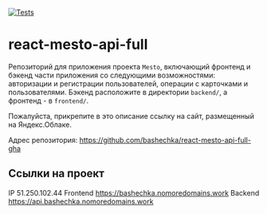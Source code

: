 [![Tests](https://github.com/bashechka/react-mesto-api-full-gha/actions/workflows/tests.yml/badge.svg)](https://github.com/bashechka/react-mesto-api-full-gha/actions/workflows/tests.yml)

# react-mesto-api-full
Репозиторий для приложения проекта `Mesto`, включающий фронтенд и бэкенд части приложения со следующими возможностями: авторизации и регистрации пользователей, операции с карточками и пользователями. Бэкенд расположите в директории `backend/`, а фронтенд - в `frontend/`. 
  
Пожалуйста, прикрепите в это описание ссылку на сайт, размещенный на Яндекс.Облаке.

Адрес репозитория: https://github.com/bashechka/react-mesto-api-full-gha

## Ссылки на проект

IP 51.250.102.44
Frontend https://bashechka.nomoredomains.work
Backend https://api.bashechka.nomoredomains.work